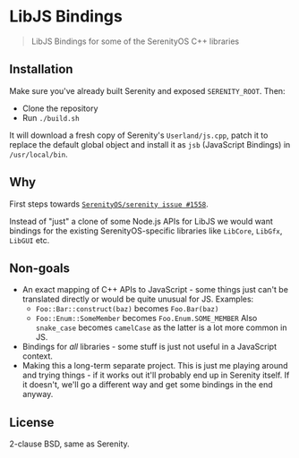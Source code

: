 # LibJS Bindings

> LibJS Bindings for some of the SerenityOS C++ libraries

## Installation

Make sure you've already built Serenity and exposed `SERENITY_ROOT`. Then:

- Clone the repository
- Run `./build.sh`

It will download a fresh copy of Serenity's `Userland/js.cpp`, patch it to
replace the default global object and install it as `jsb` (JavaScript Bindings)
in `/usr/local/bin`.

## Why

First steps towards [`SerenityOS/serenity issue #1558`](https://github.com/SerenityOS/serenity/issues/1558).

Instead of "just" a clone of some Node.js APIs for LibJS we would want bindings
for the existing SerenityOS-specific libraries like `LibCore`, `LibGfx`, `LibGUI` etc.

## Non-goals

- An exact mapping of C++ APIs to JavaScript - some things just can't be translated
  directly or would be quite unusual for JS. Examples:
  - `Foo::Bar::construct(baz)` becomes `Foo.Bar(baz)`
  - `Foo::Enum::SomeMember` becomes `Foo.Enum.SOME_MEMBER`
  Also `snake_case` becomes `camelCase` as the latter is a lot more common in JS.
- Bindings for *all* libraries - some stuff is just not useful in a JavaScript context.
- Making this a long-term separate project. This is just me playing around and
  trying things - if it works out it'll probably end up in Serenity itself. If
  it doesn't, we'll go a different way and get some bindings in the end anyway.

## License

2-clause BSD, same as Serenity.

